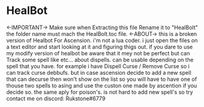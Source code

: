 # HealBot
<-IMPORTANT->
 Make sure when Extracting this file Rename it to "HealBolt" the folder name must mach the HealBolt.toc file.
 <-ABOUT->
this is a broken version of Healbot For Ascension. i'm not a lua coder. i just open the files on a text editor and start looking at it and figuring thigs out. if you dare to use my modify version of healbot be aware that it mey not be perfect but can Track some spell like <Power word shild> <Becon Of Light> <Renew> etc... about dispells. can be usable depending on the spell that you have. for example i have Dispell Curse / Remove Curse so i can track curse debbufs. but in case ascension decide to add a new spell that can decurse then won't show on the list so you will have to have one of thouse two spells to asing and use the custon one made by ascention if you decide so. the same aply for poison's. is not hard to add new spell's so try contact me on discord: Rukstone#6779
